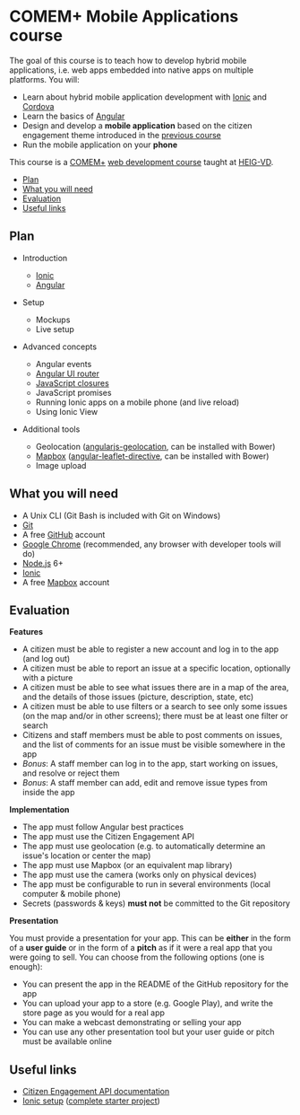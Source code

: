 # COMEM+ Mobile Applications course

The goal of this course is to teach how to develop hybrid mobile applications, i.e. web apps embedded into native apps on multiple platforms.
You will:

* Learn about hybrid mobile application development with [Ionic][ionic] and [Cordova][cordova]
* Learn the basics of [Angular][angular]
* Design and develop a **mobile application** based on the citizen engagement theme introduced in the [previous course][webserv]
* Run the mobile application on your **phone**

This course is a [COMEM+][comem] [web development course][comem-webdev] taught at [HEIG-VD][heig].

<!-- START doctoc generated TOC please keep comment here to allow auto update -->
<!-- DON'T EDIT THIS SECTION, INSTEAD RE-RUN doctoc TO UPDATE -->


- [Plan](#plan)
- [What you will need](#what-you-will-need)
- [Evaluation](#evaluation)
- [Useful links](#useful-links)

<!-- END doctoc generated TOC please keep comment here to allow auto update -->



## Plan

* Introduction
  * [Ionic](https://mediacomem.github.io/comem-webdev-docs/2017/subjects/ionic?home=MediaComem%2Fcomem-appmob%23readme)
  * [Angular](https://mediacomem.github.io/comem-webdev-docs/2017/subjects/angular?home=MediaComem%2Fcomem-appmob%23readme)

* Setup
  * Mockups
  * Live setup

* Advanced concepts
  * Angular events
  * [Angular UI router](https://mediacomem.github.io/comem-webdev-docs/2017/subjects/angular-ui-router?home=MediaComem%2Fcomem-appmob%23readme)
  * [JavaScript closures](https://mediacomem.github.io/comem-webdev-docs/2017/subjects/js-closures?home=MediaComem%2Fcomem-appmob%23readme)
  * JavaScript promises
  * Running Ionic apps on a mobile phone (and live reload)
  * Using Ionic View

* Additional tools
  * Geolocation ([angularjs-geolocation][angularjs-geolocation], can be installed with Bower)
  * [Mapbox][mapbox] ([angular-leaflet-directive][angular-leaflet-directive], can be installed with Bower)
  * Image upload



## What you will need

* A Unix CLI (Git Bash is included with Git on Windows)
* [Git][git-downloads]
* A free [GitHub][github] account
* [Google Chrome][chrome] (recommended, any browser with developer tools will do)
* [Node.js][node] 6+
* [Ionic][ionic-getting-started]
* A free [Mapbox][mapbox] account



## Evaluation

**Features**

* A citizen must be able to register a new account and log in to the app (and log out)
* A citizen must be able to report an issue at a specific location, optionally with a picture
* A citizen must be able to see what issues there are in a map of the area, and the details of those issues (picture, description, state, etc)
* A citizen must be able to use filters or a search to see only some issues (on the map and/or in other screens); there must be at least one filter or search
* Citizens and staff members must be able to post comments on issues, and the list of comments for an issue must be visible somewhere in the app
* *Bonus*: A staff member can log in to the app, start working on issues, and resolve or reject them
* *Bonus*: A staff member can add, edit and remove issue types from inside the app

**Implementation**

* The app must follow Angular best practices
* The app must use the Citizen Engagement API
* The app must use geolocation (e.g. to automatically determine an issue's location or center the map)
* The app must use Mapbox (or an equivalent map library)
* The app must use the camera (works only on physical devices)
* The app must be configurable to run in several environments (local computer & mobile phone)
* Secrets (passwords & keys) **must not** be committed to the Git repository

**Presentation**

You must provide a presentation for your app.
This can be **either** in the form of a **user guide** or in the form of a **pitch** as if it were a real app that you were going to sell.
You can choose from the following options (one is enough):

* You can present the app in the README of the GitHub repository for the app
* You can upload your app to a store (e.g. Google Play), and write the store page as you would for a real app
* You can make a webcast demonstrating or selling your app
* You can use any other presentation tool but your user guide or pitch must be available online



## Useful links

* [Citizen Engagement API documentation](https://mediacomem.github.io/comem-citizen-engagement-api)
* [Ionic setup](https://github.com/MediaComem/comem-citizen-engagement-ionic-setup) ([complete starter project](https://github.com/MediaComem/comem-citizen-engagement-ionic-starter))



[angular]: https://angularjs.org
[angular-leaflet-directive]: https://github.com/tombatossals/angular-leaflet-directive
[angularjs-geolocation]: https://github.com/arunisrael/angularjs-geolocation
[chrome]: https://www.google.com/chrome/
[comem]: http://www.heig-vd.ch/comem
[comem-webdev]: https://github.com/MediaComem/comem-webdev
[cordova]: https://cordova.apache.org
[git-downloads]: https://git-scm.com/downloads
[github]: https://github.com
[heig]: http://www.heig-vd.ch
[ionic]: http://ionicframework.com
[ionic-getting-started]: http://ionicframework.com/getting-started/
[mapbox]: https://www.mapbox.com
[node]: https://nodejs.org/
[webserv]: https://github.com/MediaComem/comem-webserv
